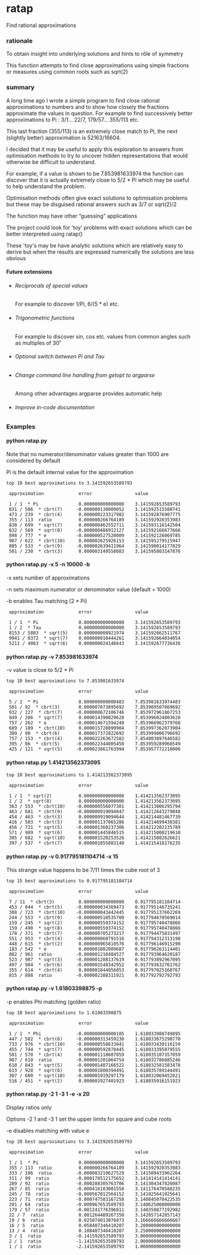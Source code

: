 # ratap

Find rational approximations

### rationale

To obtain insight into underlying solutions and hints to rôle
of symmetry

This function attempts to find close approximations using simple
fractions or measures using common roots such as sqrt(2)

### summary

A long time ago I wrote a simple program to find close rational
approximations to numbers and to show how closely the fractions
approximate the values in question.  For example to find successively
better approximations to Pi : 3/1... 22/7, 179/57... 355/113 etc.

This last fraction (355/113) is an extremely close match to Pi, the
next (slightly better) approximation is 52163/16604.

I decided that it may be useful to apply this exploration to answers
from optimisation methods to try to uncover hidden representations
that would otherwise be difficult to understand. 

For example, if a value is shown to be 7.853981633974 the function can
discover that it is actually extremely close to 5/2 * Pi which may be
useful to help understand the problem.

Optimisation methods often give exact solutions to optimisation
problems but these may be disguised rational answers such as 3/7 or
sqrt(2)/2

The function may have other “guessing” applications

The project could look for 'toy' problems with exact solutions
which can be better interpreted using ratap()

These 'toy's may be have analytic solutions which
are relatively easy to derive but when the results are expressed 
numerically the solutions are less obvious


#### Future extensions

* ###### Reciprocals of special values

  For example to discover 1/Pi, 6/(5 * e) etc.

* ###### Trigonometric functions

  For example to discover sin, cos etc. values from common angles 
  such as multiples of 30˚
  
* ###### Optional switch between Pi and Tau

* ###### Change command line handling from getopt to argparse
  
  Among other advantages argparse provides automatic help

* ###### Improve in-code documentation

### Examples

#### python ratap.py

Note that no numerator/denominator values greater than 1000 are
considered by default

Pi is the default internal value for the approximation
```
top 10 best approximations to 3.141592653589793

 approximation             error                value          

 1 / 1  * Pi               0.000000000000000	3.141592653589793
 831 / 506  * cbrt(7)     -0.000000138009052	3.141592515580741
 473 / 239  * cbrt(4)      0.000000223317982	3.141592876907775
 355 / 113  ratio          0.000000266764189	3.141592920353983
 830 / 699  * sqrt(7)      0.000000462552711	3.141593116142504
 632 / 569  * sqrt(8)     -0.000000486912127	3.141592166677666
 898 / 777  * e           -0.000000527520009	3.141592126069785
 907 / 622  * cbrt(10)     0.000002625926153	3.141595279515947
 805 / 533  * cbrt(9)     -0.000002639411964	3.141590014177829
 501 / 230  * cbrt(3)      0.000003149558083	3.141595803147876
```

#### python ratap.py -x 5 -n 10000 -b

-x sets number of approximations

-n sets maximum numerator or denominator value (default = 1000)

-b enables Tau matching (2 * Pi)

```
 approximation             error                value          

 1 / 1  * Pi               0.000000000000000	3.141592653589793
 1 / 2  * Tau              0.000000000000000	3.141592653589793
 8153 / 5803  * sqrt(5)    0.000000008921974	3.141592662511767
 9941 / 8372  * sqrt(7)    0.000000010444261	3.141592664034054
 5211 / 4063  * sqrt(6)    0.000000024146643	3.141592677736436
```

#### python ratap.py -v 7.853981633974

-v value is close to 5/2 * Pi

```
top 10 best approximations to 7.853981633974

 approximation             error                value          

 5 / 2  * Pi               0.000000000000483	7.853981633974483
 501 / 92  * cbrt(3)       0.000007873895692	7.853989507869692
 932 / 227  * cbrt(7)     -0.000008672106746	7.853972961867253
 849 / 286  * sqrt(7)      0.000014390829628	7.853996024803628
 757 / 262  * e           -0.000014671594240	7.853966962379760
 689 / 189  * cbrt(10)     0.000015728099904	7.853997362073904
 389 / 90  * cbrt(6)       0.000017372822692	7.853999006796692
 757 / 153  * cbrt(4)      0.000022263672582	7.854003897646582
 395 / 86  * cbrt(5)      -0.000022344005450	7.853959289968549
 425 / 121  * sqrt(5)     -0.000023861763994	7.853957772210006
```

#### python ratap.py 1.414213562373095
```
top 10 best approximations to 1.414213562373095

 approximation             error                value          

 1 / 1  * sqrt(2)          0.000000000000000	1.414213562373095
 1 / 2  * sqrt(8)          0.000000000000000	1.414213562373095
 363 / 553  * cbrt(10)    -0.000000556077301	1.414213006295794
 463 / 681  * cbrt(9)     -0.000000919094047	1.414212643279048
 454 / 463  * cbrt(3)      0.000000919094644	1.414214481467739
 416 / 503  * cbrt(5)      0.000001137065286	1.414214699438381
 456 / 721  * sqrt(5)     -0.000001360237306	1.414212202135789
 571 / 989  * sqrt(6)      0.000001445846515	1.414215008219610
 305 / 682  * sqrt(10)     0.000001520253526	1.414215082626621
 397 / 537  * cbrt(7)      0.000001855803140	1.414215418176235
```

#### python ratap.py -v 0.917795181104714 -x 15

This strange value happens to be 7/11 times the cube root of 3
```
top 15 best approximations to 0.917795181104714

 approximation             error                value          

 7 / 11  * cbrt(3)         0.000000000000000	0.917795181104714
 453 / 844  * cbrt(5)     -0.000000034369473	0.917795146735241
 308 / 723  * cbrt(10)    -0.000000043442445	0.917795137662269
 244 / 553  * cbrt(9)     -0.000000510535700	0.917794670569014
 159 / 245  * sqrt(2)      0.000000559374152	0.917795740478866
 159 / 490  * sqrt(8)      0.000000559374152	0.917795740478866
 178 / 371  * cbrt(7)     -0.000000705273217	0.917794475831497
 551 / 953  * cbrt(4)     -0.000000868791516	0.917794312313198
 448 / 615  * cbrt(2)      0.000000965810576	0.917796146915290
 183 / 542  * e            0.000001082009687	0.917796263114401
 882 / 961  ratio         -0.000001216484527	0.917793964620187
 523 / 987  * sqrt(3)     -0.000001288137619	0.917793892967095
 497 / 984  * cbrt(6)     -0.000001548342952	0.917793632761762
 355 / 614  * cbrt(4)      0.000001844056053	0.917797025160767
 815 / 888  ratio         -0.000002388311921	0.917792792792793
```

#### python ratap.py -v 1.61803398875 -p

-p enables Phi matching (golden ratio)
```
top 10 best approximations to 1.61803398875

 approximation             error                value          

 1 / 1  * Phi             -0.000000000000105	1.618033988749895
 447 / 502  * cbrt(6)     -0.000000313459230	1.618033675290770
 733 / 976  * cbrt(10)    -0.000000558633841	1.618033430116159
 455 / 744  * sqrt(7)     -0.000000592870445	1.618033395879555
 581 / 570  * cbrt(4)      0.000001118607059	1.618035107357059
 987 / 610  ratio         -0.000001201864754	1.618032786885246
 610 / 843  * sqrt(5)     -0.000001407166522	1.618032581583478
 613 / 928  * sqrt(6)      0.000001800394491	1.618035789144491
 307 / 600  * sqrt(10)    -0.000001919297179	1.618032069452821
 516 / 451  * sqrt(2)      0.000001927401923	1.618035916151923
```

#### python ratap.py -2 1 -3 1 -e -x 20

Display ratios only

Options -2 1 and -3 1 set the upper limits for square
and cube roots

-e disables matching with value e

```
top 20 best approximations to 3.141592653589793

 approximation             error                value          

 1 / 1  * Pi               0.000000000000000	3.141592653589793
 355 / 113  ratio          0.000000266764189	3.141592920353983
 333 / 106  ratio         -0.000083219627529	3.141509433962264
 311 / 99  ratio          -0.000178512175652	3.141414141414141
 289 / 92  ratio          -0.000288305763706	3.141304347826087
 267 / 85  ratio          -0.000416183001558	3.141176470588235
 245 / 78  ratio          -0.000567012564152	3.141025641025641
 223 / 71  ratio          -0.000747583167258	3.140845070422535
 201 / 64  ratio          -0.000967653589793	3.140625000000000
 179 / 57  ratio          -0.001241776396811	3.140350877192982
 22 / 7  ratio             0.001264489267350	3.142857142857143
 19 / 6  ratio             0.025074013076873	3.166666666666667
 16 / 5  ratio             0.058407346410207	3.200000000000000
 13 / 4  ratio             0.108407346410207	3.250000000000000
 3 / 1  ratio             -0.141592653589793	3.000000000000000
 2 / 1  ratio             -1.141592653589793	2.000000000000000
 1 / 1  ratio             -2.141592653589793	1.000000000000000
```
